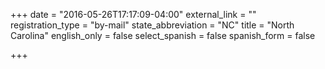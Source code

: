 +++
date = "2016-05-26T17:17:09-04:00"
external_link = ""
registration_type = "by-mail"
state_abbreviation = "NC"
title = "North Carolina"
english_only = false
select_spanish = false
spanish_form = false

+++
